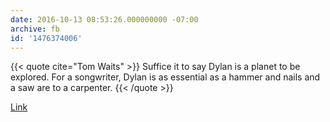 ```yaml
---
date: 2016-10-13 08:53:26.000000000 -07:00
archive: fb
id: '1476374006'
---
```


{{< quote cite="Tom Waits" >}}
Suffice it to say Dylan is a planet to be explored. For a songwriter, Dylan is as essential as a hammer and nails and a saw are to a carpenter.
{{< /quote >}}

[Link](https://www.theguardian.com/music/2005/mar/20/popandrock1)
